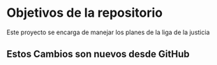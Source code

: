 # Objetivos de la repositorio

Este proyecto se encarga de manejar los planes de la liga de la justicia


## Estos Cambios son nuevos desde GitHub
